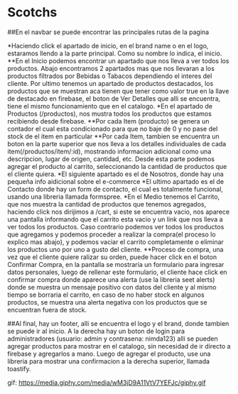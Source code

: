 # Scotchs
##En el navbar se puede encontrar las principales rutas de la pagina


  *Haciendo click el apartado de inicio, en el brand name o en el logo, estaramos llendo a la parte principal. Como su nombre lo indica, el inicio.
      **En el Inicio podemos encontrar un apartado que nos lleva a ver todos los productos. Abajo encontramos 2 apartados mas que nos llevaran a los productos filtrados por Bebidas o Tabacos dependiendo el interes del cliente. Por ultimo tenemos un apartado de productos destacados, los productos que se muestran aca tienen que tener como valor true en la llave de destacado en firebase, el boton de Ver Detalles que alli se encuentra, tiene el mismo funcionamiento que en el catalogo.
  *En el apartado de Productos (/productos), nos mustra todos los productos que estamos recibiendo desde firebase.
     **Por cada Item (producto) se genera un contador el cual esta condicionado para que no baje de 0 y no pase del stock de el item en particular
     **Por cada Item, tambien se encuentra un boton en la parte superior que nos lleva a los detalles individuales de cada item(/productos/item/:id), mostrando 
  informacion adicional como una descripcion, lugar de origen, cantidad, etc. Desde esta parte podemos agregar el producto al carrito, seleccionando la cantidad           de productos que el cliente quiera.
  *El siguiente apartado es el de Nosotros, donde hay una pequeña info aidicional sobre el e-commerce
  *El ultimo apartado es el de Contacto donde hay un form de contacto, el cual es totalmente funcional, usando una libreria llamada formspree.
   *En el Medio tenemos el Carrito, que nos muestra la cantidad de productos que tenemos agregados, haciendo click nos dirijimos a /cart, si este se encuentra vacio, nos aparece una pantalla informando que el carrito esta vacio y un link que nos lleva a ver todos los productos. Caso contrario podemos ver todos los productos que agregamos y podemos proceder a realizar la compra(el proceso lo explico mas abajo), y podemos vaciar el carrito completamente o eliminar los productos uno por uno a gusto del cliente.
        **Proceso de compra, una vez que el cliente quiere ralizar su orden, puede hacer click en el boton Confirmar Compra, en la pantalla se mostraria un formulario para ingresar datos personales, luego de rellenar este formulario, el cliente hace click en confirmar compra donde aparece una alerta (use la libreria seet alerts) donde se muestra un mensaje positivo con datos del cliente y al mismo tiempo se borraria el carrito, en caso de no haber stock en algunos productos, se muestra una alerta negativa con los productos que se encuentran fuera de stock.
        
##Al final, hay un footer, alli se encuentra el logo y el brand, donde tambien se puede ir al inicio. A la derecha hay un boton de login para administradores (usuario: admin y contrasena: nimda123) alli se pueden agregar productos para mostrar en el catalogo, sin necesidad de ir directo a firebase y agregarlos a mano. Luego de agregar el producto, use una libreria para mostrar una confirmacion a la derecha superior, llamada toastify.
   
   
gif: https://media.giphy.com/media/wM3jD9A11VtV7YEFJc/giphy.gif
  
